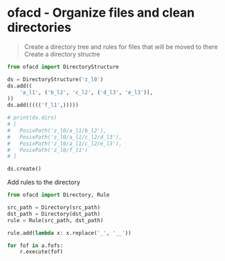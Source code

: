 # ofacd - Organize files and clean directories
> Create a directory tree and rules for files that will be moved to there
Create a directory structre
```python
from ofacd import DirectoryStructure

ds = DirectoryStructure('z_l0')
ds.add((
	'a_l1', ('b_l2', 'c_l2', ('d_l3', 'e_l3')),
))
ds.add((((('f_l1',)))))

# print(ds.dirs)
# [
# 	PosixPath('z_l0/a_l1/b_l2'),
# 	PosixPath('z_l0/a_l1/c_l2/d_l3'),
# 	PosixPath('z_l0/a_l1/c_l2/e_l3'),
# 	PosixPath('z_l0/f_l1')
# ]

ds.create()
```

Add rules to the directory
```python
from ofacd import Directory, Rule

src_path = Directory(src_path)
dst_path = Directory(dst_path)
rule = Rule(src_path, dst_path)

rule.add(lambda x: x.replace('_', '__'))

for fof in a.fofs:
	r.execute(fof)
```
